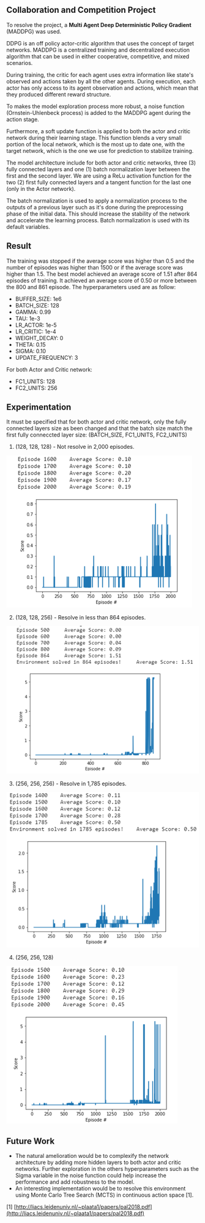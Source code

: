 ## Collaboration and Competition Project

To resolve the project, a **Multi Agent Deep Deterministic Policy Gradient** (MADDPG) was used.

DDPG is an off policy actor-critic algorithm that uses the concept of target networks. MADDPG is a centralized training and decentralized execution algorithm that can be used in either cooperative, competitive, and mixed scenarios.

During training, the critic for each agent uses extra information like state's observed and actions taken by all the other agents.
During execution, each actor has only access to its agent observation and actions, which mean that they produced different reward structure.

To makes the model exploration process more robust, a noise function (Ornstein-Uhlenbeck process) is added to the MADDPG agent during the action stage.

Furthermore, a soft update function is applied to both the actor and critic network during their learning stage. This function blends a very small portion of the local network, which is the most up to date one, with the target network, which is the one we use for prediction to stabilize training.

The model architecture include for both actor and critic networks, three (3) fully connected layers and one (1) batch normalization layer between the first and the second layer. We are using a ReLu activation function for the two (2) first fully connected layers and a tangent function for the last one (only in the Actor network).

The batch normalization is used to apply a normalization process to the outputs of a previous layer such as it's done during the preprocessing phase of the initial data. This should increase the stability of the network and accelerate the learning process. Batch normalization is used with its default variables.

## Result
The training was stopped if the average score was higher than 0.5 and the number of episodes was higher than 1500 or if the average score was higher than 1.5.
The best model achieved an average score of 1.51 after 864 episodes of training. It achieved an average score of 0.50 or more between the 800 and 861 episode. The hyperparameters used are as follow:

* BUFFER_SIZE:       1e6
* BATCH_SIZE:        128
* GAMMA:             0.99
* TAU:               1e-3
* LR_ACTOR:          1e-5
* LR_CRITIC:         1e-4
* WEIGHT_DECAY:      0
* THETA:             0.15
* SIGMA:             0.10
* UPDATE_FREQUENCY:  3

For both Actor and Critic network:
* FC1_UNITS:         128
* FC2_UNITS:         256


## Experimentation
It must be specified that for both actor and critic network, only the fully connected layers size as been changed and that the batch size match the first fully conneccted layer size:
(BATCH_SIZE, FC1_UNITS, FC2_UNITS)


1. (128, 128, 128) - Not resolve in 2,000 episodes.

![alt text](https://github.com/mwlussier/Collaboration-Competition-Udacity/blob/master/images/collab_comp_128_128_128.png)

2. (128, 128, 256) - Resolve in less than 864 episodes.

![alt text](https://github.com/mwlussier/Collaboration-Competition-Udacity/blob/master/images/collab_comp_128_128_256.png)

3. (256, 256, 256) - Resolve in 1,785 episodes.

![alt text](https://github.com/mwlussier/Collaboration-Competition-Udacity/blob/master/images/collab_comp_256_256_256.PNG)

4. (256, 256, 128)

![alt text](https://github.com/mwlussier/Collaboration-Competition-Udacity/blob/master/images/collab_comp_256_256_128.png)

## Future Work
* The natural amelioration would be to complexify the network architecture by adding more hidden layers to both actor and critic networks. Further exploration in the others hyperparameters such as the Sigma variable in the noise function could help increase the performance and add robustness to the model.
* An interesting implementation would be to resolve this environment using Monte Carlo Tree Search (MCTS) in continuous action space [1].

[1] [http://liacs.leidenuniv.nl/~plaata1/papers/pal2018.pdf](http://liacs.leidenuniv.nl/~plaata1/papers/pal2018.pdf)
